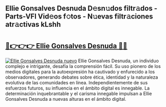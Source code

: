 ## Ellie Gonsalves Desnuda D𝚎sn𝚞dos filtr𝚊dos - Parts-VFl Vid𝚎os f𝚘tos - N𝚞evas filtr𝚊ciones atr𝚊ctivas kLshh

# <h2><a href="http://mb64dka.tromn.icu/?c=Ellie+Gonsalves+Desnuda">🔗👉👉👉 Ellie Gonsalves Desnuda 🔗🔗</a></h2>

[![Ellie Gonsalves Desnuda nuevo](https://i.imgur.com/pEAQMta.gif)](http://mb64dka.tromn.icu/?c=Ellie+Gonsalves+Desnuda)
Ellie Gonsalves Desnuda, un individuo complejo e intrigante, desafía la comprensión fácil. Su uso pionero de los medios digitales para la autoexpresión ha cautivado y enfurecido a los observadores, generando debates sobre ética, identidad y la naturaleza evolutiva de las comunidades en línea. Independientemente de sus esfuerzos futuros, su influencia en el ámbito digital es innegable. La determinación inquebrantable y el carisma innegable impulsan a Ellie Gonsalves Desnuda a nuevas alturas en el ámbito digital.
